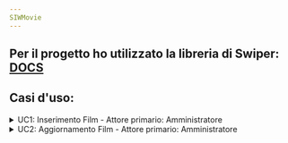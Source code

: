 ```yaml
---
SIWMovie
---
```

Per il progetto ho utilizzato la libreria di Swiper: [DOCS](https://swiperjs.com/swiper-api)
---
Casi d'uso:
---
<details>
<summary>UC1: Inserimento Film - Attore primario: Amministratore</summary>
  - L'amministratore fa l'autenticazione nel sistema
  - Il sistema mostra la pagina home dell'amministratore
  - L'amministratore sceglie l'operazione di "Modifica Film"
  - Il sistema mostra un elenco di film che possono essere modificati e le operazioni che possono essere effettuate
  - L'amministratore sceglie l'operazione "Inserisci film"
  - L'amministratore inserisce Titolo, Anno ed eventualmente un'immagine
  - L'amministratore conferma l'inserimento
  - Il sistema mostra la pagina con i dati del film appena inserito
</details>
<details>
<summary>UC2: Aggiornamento Film - Attore primario: Amministratore</summary>
  - L'amministratore fa l'autenticazione nel sistema
  - Il sistema mostra la pagina home dell'amministratore
  - L'amministratore sceglie l'operazione di "Modifica Film"
  - Il sistema mostra un elenco di film che possono essere modificati e le operazioni che possono essere effettuate
  - L'amministratore sceglie il film da modificare
  - Il sistema mostra le operazioni che possono esser effettuate su quel film
  - 
  - L'amministratore inserisce Titolo, Anno ed eventualmente un'immagine
  - L'amministratore conferma l'inserimento
  - Il sistema mostra la pagina con i dati del film appena inserito
</details>


